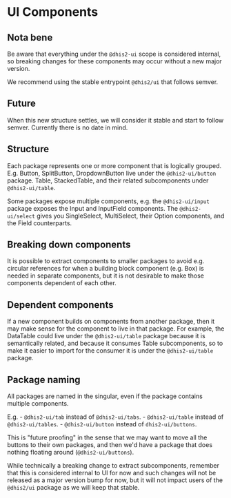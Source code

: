 # UI Components

## Nota bene

Be aware that everything under the `@dhis2-ui` scope is considered
internal, so breaking changes for these components may occur without a
new major version.

We recommend using the stable entrypoint `@dhis2/ui` that follows
semver.

## Future

When this new structure settles, we will consider it stable and start to
follow semver. Currently there is no date in mind.

## Structure

Each package represents one or more component that is logically grouped.
E.g. Button, SplitButton, DropdownButton live under the
`@dhis2-ui/button` package. Table, StackedTable, and their related
subcomponents under `@dhis2-ui/table`.

Some packages expose multiple components, e.g. the `@dhis2-ui/input`
package exposes the Input and InputField components. The
`@dhis2-ui/select` gives you SingleSelect, MultiSelect, their Option
components, and the Field counterparts.

## Breaking down components

It is possible to extract components to smaller packages to avoid e.g.
circular references for when a building block component (e.g. Box)
is needed in separate components, but it is not desirable to make those
components dependent of each other.

## Dependent components

If a new component builds on components from another package, then it
may make sense for the component to live in that package. For example,
the DataTable could live under the `@dhis2-ui/table` package because it
is semantically related, and because it consumes Table subcomponents, so
to make it easier to import for the consumer it is under the
`@dhis2-ui/table` package.

## Package naming

All packages are named in the singular, even if the package contains
multiple components.

E.g. - `@dhis2-ui/tab` instead of `@dhis2-ui/tabs`. - `@dhis2-ui/table` instead of `@dhis2-ui/tables`. - `@dhis2-ui/button` instead of `dhis2-ui/buttons`.

This is "future proofing" in the sense that we may want to move all the
buttons to their own packages, and then we'd have a package that does
nothing floating around (`@dhis2-ui/buttons`).

While technically a breaking change to extract subcomponents, remember
that this is considered internal to UI for now and such changes will not
be released as a major version bump for now, but it will not impact
users of the `@dhis2/ui` package as we will keep that stable.
